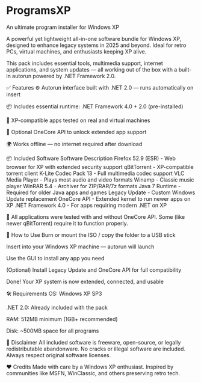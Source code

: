 # ProgramsXP
An ultimate program installer for Windows XP

A powerful yet lightweight all-in-one software bundle for Windows XP, designed to enhance legacy systems in 2025 and beyond.
Ideal for retro PCs, virtual machines, and enthusiasts keeping XP alive.

This pack includes essential tools, multimedia support, internet applications, and system updates — all working out of the box with a built-in autorun powered by .NET Framework 2.0.

✅ Features
⚙️ Autorun interface built with .NET 2.0 — runs automatically on insert

📦 Includes essential runtime: .NET Framework 4.0 + 2.0 (pre-installed)

🧩 XP-compatible apps tested on real and virtual machines

🔧 Optional OneCore API to unlock extended app support

🌍 Works offline — no internet required after download

📦 Included Software
Software	Description
Firefox 52.9 (ESR) -	Web browser for XP with extended security support
qBitTorrent -	XP-compatible torrent client
K-Lite Codec Pack 13 - Full multimedia codec support
VLC Media Player - Plays most audio and video formats
Winamp - Classic music player
WinRAR 5.4 - Archiver for ZIP/RAR/7z formats
Java 7 Runtime - Required for older Java apps and games
Legacy Update - Custom Windows Update replacement
OneCore API - Extended kernel to run newer apps on XP
.NET Framework 4.0 - For apps requiring modern .NET on XP

🔹 All applications were tested with and without OneCore API. Some (like newer qBitTorrent) require it to function properly.

🚀 How to Use
Burn or mount the ISO / copy the folder to a USB stick

Insert into your Windows XP machine — autorun will launch

Use the GUI to install any app you need

(Optional) Install Legacy Update and OneCore API for full compatibility

Done! Your XP system is now extended, connected, and usable

🛠️ Requirements
OS: Windows XP SP3

.NET 2.0: Already included with the pack

RAM: 512MB minimum (1GB+ recommended)

Disk: ~500MB space for all programs

📜 Disclaimer
All included software is freeware, open-source, or legally redistributable abandonware.
No cracks or illegal software are included. Always respect original software licenses.

❤️ Credits
Made with care by a Windows XP enthusiast.
Inspired by communities like MSFN, WinClassic, and others preserving retro tech.

